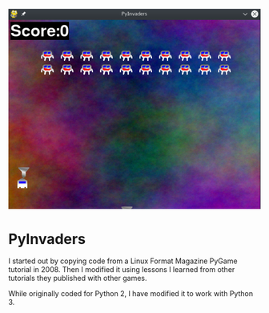 ![PyInvaders](https://github.com/djotaku/PyInvaders/raw/master/screenshots/PyInvaders.png)

# PyInvaders

I started out by copying code from a Linux Format Magazine PyGame tutorial in 2008. Then I modified it using lessons I learned from other tutorials they published with other games. 

While originally coded for Python 2, I have modified it to work with Python 3.
